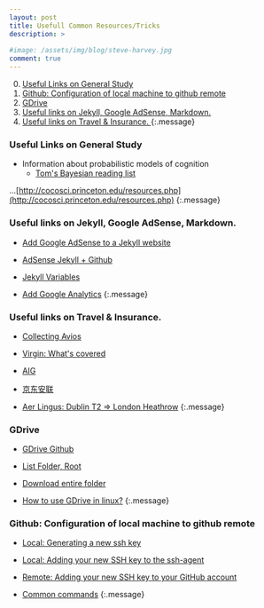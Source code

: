```yaml
---
layout: post
title: Usefull Common Resources/Tricks
description: >
  
#image: /assets/img/blog/steve-harvey.jpg
comment: true
---
```


0. [Useful Links on General Study](#useful-links-on-general-study)
0. [Github: Configuration of local machine to github remote](#github-configuration-of-local-machine-to-github-remote)
0. [GDrive](#gdrive)
0. [Useful links on Jekyll, Google AdSense, Markdown. ](#useful-links-on-jekyll-google-adsense-markdown)
0. [Useful links on Travel & Insurance.  ](#useful-links-on-travel--insurance)
{:.message}


### Useful Links on General Study
* Information about probabilistic models of cognition
  * [Tom's Bayesian reading list](http://cocosci.princeton.edu/tom/bayes.html)

...[http://cocosci.princeton.edu/resources.php](http://cocosci.princeton.edu/resources.php)
{:.message}


### Useful links on Jekyll, Google AdSense, Markdown. 
* [Add Google AdSense to a Jekyll website](https://mycyberuniverse.com/en-gb/add-google-adsense-to-a-jekyll-website.html)
* [AdSense Jekyll + Github](http://www.lewisgavin.co.uk/Google-Analytics-Adsense/)

* [Jekyll Variables](https://jekyllrb.com/docs/variables/)

* [Add Google Analytics](https://michaelsoolee.com/google-analytics-jekyll/)
{:.message}



### Useful links on Travel & Insurance. 
* [Collecting Avios](https://www.britishairways.com/en-gb/executive-club/collecting-avios)

* [Virgin: What's covered](https://uk.virginmoney.com/virgin/travel-insurance/whats-covered.jsp)

* [AIG](https://www.aig.com.cn/individuals/travel-insurance?utm_source=baidu&utm_campaign=%E9%80%9A%E7%94%A8%E8%AF%8D%2D%E6%97%85%E8%A1%8C%E9%99%A9&utm_adgroup=%E9%80%9A%E7%94%A8%2D%E6%97%85%E6%B8%B8%E9%99%A9&utm_term=%E6%97%85%E8%A1%8C%E4%BF%9D%E9%99%A9&utm_medium=search%5Fcpc&utm_channel=baidu%5Fpc&utm_content=tyc&bd_vid=10708153713933454488)

* [京东安联](https://www.allianz360.com/?media=d4cd86c5e9444316994e5a2c00fa9cd6&type=1)

* [Aer Lingus: Dublin T2 => London Heathrow](https://www.aerlingus.com/html/flightSearchResult.html#/fareType=ONEWAY&fareCategory=ECONOMY&promoCode=&numAdults=1&numChildren=0&numInfants=0&groupBooking=false&sourceAirportCode_0=DUB&destinationAirportCode_0=LHR&departureDate_0=2019-10-19&flightCode_0=EI168)
{:.message}


### GDrive
* [GDrive Github](https://github.com/gdrive-org/gdrive)

* [List Folder, Root](https://github.com/gdrive-org/gdrive/issues/116)

* [Download entire folder](https://askubuntu.com/questions/867284/using-gdrive-to-download-entire-folder)

* [How to use GDrive in linux?](http://www.linuxandubuntu.com/home/google-drive-cli-client-for-linux)
{:.message}


### Github: Configuration of local machine to github remote
* [Local: Generating a new ssh key](https://help.github.com/en/github/authenticating-to-github/generating-a-new-ssh-key-and-adding-it-to-the-ssh-agent#generating-a-new-ssh-key)


* [Local: Adding your new SSH key to the ssh-agent](https://help.github.com/en/github/authenticating-to-github/generating-a-new-ssh-key-and-adding-it-to-the-ssh-agent#adding-your-ssh-key-to-the-ssh-agent)


* [Remote: Adding your new SSH key to your GitHub account](https://help.github.com/en/github/authenticating-to-github/adding-a-new-ssh-key-to-your-github-account)


* [Common commands](https://github.com/XinshaoAmosWang/Deep-Metric-Embedding/blob/master/common_git.md)
{:.message}
